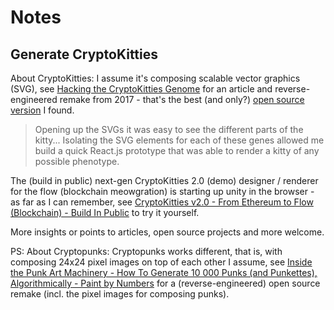 # Notes



## Generate CryptoKitties 

About CryptoKitties: I assume it's composing scalable vector graphics (SVG), 
see [Hacking the CryptoKitties Genome](https://hackernoon.com/hacking-the-cryptokitties-genome-1cb3e7dddab3) for an article and reverse-engineered remake from 2017 - that's the best (and only?) [open source version](https://github.com/achadha235/cryptokitty-designer) I found.

> Opening up the SVGs it was easy to see the different parts of the kitty...
> Isolating the SVG elements for each of these genes allowed me build a quick
> React.js prototype that was able to render a kitty of any possible phenotype.

The (build in public) next-gen CryptoKitties 2.0 (demo) designer / renderer for the flow (blockchain meowgration) 
is starting up unity in the browser - as far as I can remember, 
see [CryptoKitties v2.0 - From Ethereum to Flow (Blockchain) - Build In Public](https://github.com/cryptocopycats/awesome-cryptokitties-bubble/blob/master/NEWS.md#cryptokitties-v20---from-ethereum-to-flow-blockchain---build-in-public) to try it yourself.

More insights or points to articles, open source projects and more welcome.


PS:  About Cryptopunks:  Cryptopunks works different, that is, with composing 24x24 pixel images on top of each other I assume, 
see [Inside the Punk Art Machinery - How To Generate 10 000 Punks (and Punkettes), Algorithmically - Paint by Numbers](https://github.com/cryptopunksnotdead/programming-cryptopunks/blob/master/03_generate.md) for a (reverse-engineered) open source remake (incl. the pixel images for composing punks).
